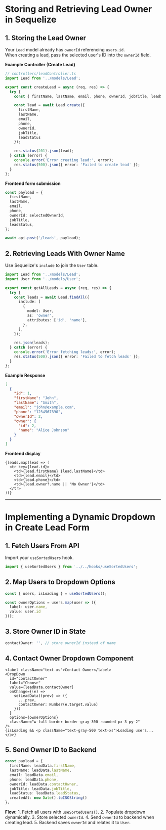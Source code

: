 # Storing and Retrieving Lead Owner in Sequelize

## 1. Storing the Lead Owner

Your `Lead` model already has `ownerId` referencing `users.id`.\
When creating a lead, pass the selected user's ID into the `ownerId`
field.

**Example Controller (Create Lead)**

``` ts
// controllers/leadController.ts
import Lead from '../models/Lead';

export const createLead = async (req, res) => {
  try {
    const { firstName, lastName, email, phone, ownerId, jobTitle, leadStatus } = req.body;

    const lead = await Lead.create({
      firstName,
      lastName,
      email,
      phone,
      ownerId,
      jobTitle,
      leadStatus
    });

    res.status(201).json(lead);
  } catch (error) {
    console.error('Error creating lead:', error);
    res.status(500).json({ error: 'Failed to create lead' });
  }
};
```

**Frontend form submission**

``` ts
const payload = {
  firstName,
  lastName,
  email,
  phone,
  ownerId: selectedOwnerId,
  jobTitle,
  leadStatus,
};

await api.post('/leads', payload);
```

## 2. Retrieving Leads With Owner Name

Use Sequelize's `include` to join the `User` table.

``` ts
import Lead from '../models/Lead';
import User from '../models/User';

export const getAllLeads = async (req, res) => {
  try {
    const leads = await Lead.findAll({
      include: [
        {
          model: User,
          as: 'owner',
          attributes: ['id', 'name'],
        },
      ],
    });

    res.json(leads);
  } catch (error) {
    console.error('Error fetching leads:', error);
    res.status(500).json({ error: 'Failed to fetch leads' });
  }
};
```

**Example Response**

``` json
[
  {
    "id": 1,
    "firstName": "John",
    "lastName": "Smith",
    "email": "john@example.com",
    "phone": "1234567890",
    "ownerId": 2,
    "owner": {
      "id": 2,
      "name": "Alice Johnson"
    }
  }
]
```

**Frontend display**

``` tsx
{leads.map(lead => (
  <tr key={lead.id}>
    <td>{lead.firstName} {lead.lastName}</td>
    <td>{lead.email}</td>
    <td>{lead.phone}</td>
    <td>{lead.owner?.name || 'No Owner'}</td>
  </tr>
))}
```

------------------------------------------------------------------------

# Implementing a Dynamic Dropdown in Create Lead Form

## 1. Fetch Users From API

Import your `useSortedUsers` hook.

``` ts
import { useSortedUsers } from '../../hooks/useSortedUsers';
```

## 2. Map Users to Dropdown Options

``` ts
const { users, isLoading } = useSortedUsers();

const ownerOptions = users.map(user => ({
  label: user.name,
  value: user.id
}));
```

## 3. Store Owner ID in State

``` ts
contactOwner: '', // store ownerId instead of name
```

## 4. Contact Owner Dropdown Component

``` tsx
<label className="text-xs">Contact Owner</label>
<DropDown
  id="contactOwner"
  label="Choose"
  value={leadData.contactOwner}
  onChange={(e) =>
    setLeadData((prev) => ({
      ...prev,
      contactOwner: Number(e.target.value)
    }))
  }
  options={ownerOptions}
  className="w-full border border-gray-300 rounded px-3 py-2"
/>
{isLoading && <p className="text-gray-500 text-xs">Loading users...</p>}
```

## 5. Send Owner ID to Backend

``` ts
const payload = {
  firstName: leadData.firstName,
  lastName: leadData.lastName,
  email: leadData.email,
  phone: leadData.phone,
  ownerId: leadData.contactOwner,
  jobTitle: leadData.jobTitle,
  leadStatus: leadData.leadStatus,
  createdAt: new Date().toISOString()
};
```

**Flow:** 1. Fetch all users with `useSortedUsers()`. 2. Populate
dropdown dynamically. 3. Store selected `ownerId`. 4. Send `ownerId` to
backend when creating lead. 5. Backend saves `ownerId` and relates it to
`User`.
